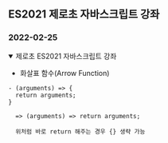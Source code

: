 ## ES2021 제로초 자바스크립트 강좌

### 2022-02-25

<details open>
<summary>제로초 ES2021 자바스크립트 강좌</summary>

- 화살표 함수(Arrow Function)

```
- (arguments) => {
  return arguments;
}

  => (arguments) => return arguments;

  위처럼 바로 return 해주는 경우 {} 생략 가능
```

<br>

</details>
